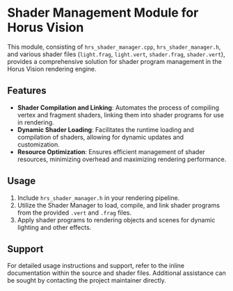 # Shader Management Module for Horus Vision

This module, consisting of `hrs_shader_manager.cpp`, `hrs_shader_manager.h`, and various shader files (`light.frag`, `light.vert`, `shader.frag`, `shader.vert`), provides a comprehensive solution for shader program management in the Horus Vision rendering engine.

## Features

- **Shader Compilation and Linking**: Automates the process of compiling vertex and fragment shaders, linking them into shader programs for use in rendering.
- **Dynamic Shader Loading**: Facilitates the runtime loading and compilation of shaders, allowing for dynamic updates and customization.
- **Resource Optimization**: Ensures efficient management of shader resources, minimizing overhead and maximizing rendering performance.

## Usage

1. Include `hrs_shader_manager.h` in your rendering pipeline.
2. Utilize the Shader Manager to load, compile, and link shader programs from the provided `.vert` and `.frag` files.
3. Apply shader programs to rendering objects and scenes for dynamic lighting and other effects.

## Support

For detailed usage instructions and support, refer to the inline documentation within the source and shader files. Additional assistance can be sought by contacting the project maintainer directly.
